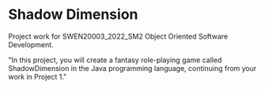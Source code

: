 # Shadow Dimension
Project work for SWEN20003_2022_SM2 Object Oriented Software Development.

"In this project, you will create a fantasy role-playing game called ShadowDimension in the Java programming language, continuing from your work in Project 1."
